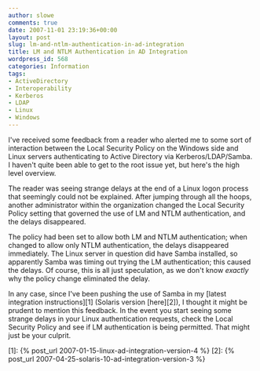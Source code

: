 ```yaml
---
author: slowe
comments: true
date: 2007-11-01 23:19:36+00:00
layout: post
slug: lm-and-ntlm-authentication-in-ad-integration
title: LM and NTLM Authentication in AD Integration
wordpress_id: 568
categories: Information
tags:
- ActiveDirectory
- Interoperability
- Kerberos
- LDAP
- Linux
- Windows
---
```


I've received some feedback from a reader who alerted me to some sort of interaction between the Local Security Policy on the Windows side and Linux servers authenticating to Active Directory via Kerberos/LDAP/Samba. I haven't quite been able to get to the root issue yet, but here's the high level overview.

The reader was seeing strange delays at the end of a Linux logon process that seemingly could not be explained. After jumping through all the hoops, another administrator within the organization changed the Local Security Policy setting that governed the use of LM and NTLM authentication, and the delays disappeared.

The policy had been set to allow both LM and NTLM authentication; when changed to allow only NTLM authentication, the delays disappeared immediately. The Linux server in question did have Samba installed, so apparently Samba was timing out trying the LM authentication; this caused the delays. Of course, this is all just speculation, as we don't know _exactly_ why the policy change eliminated the delay.

In any case, since I've been pushing the use of Samba in my [latest integration instructions][1] (Solaris version [here][2]), I thought it might be prudent to mention this feedback. In the event you start seeing some strange delays in your Linux authentication requests, check the Local Security Policy and see if LM authentication is being permitted. That might just be your culprit.

[1]: {% post_url 2007-01-15-linux-ad-integration-version-4 %}
[2]: {% post_url 2007-04-25-solaris-10-ad-integration-version-3 %}

